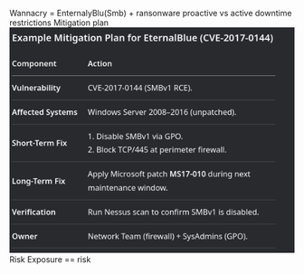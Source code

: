 Wannacry = EnternalyBlu(Smb) + ransonware
proactive vs active
downtime restrictions
Mitigation plan
![](assets/2025-06-01-23-59-05.png)
Risk Exposure == risk
